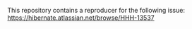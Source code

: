 This repository contains a reproducer for the following issue: https://hibernate.atlassian.net/browse/HHH-13537